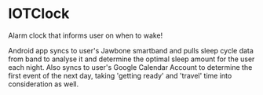 # IOTClock
Alarm clock that informs user on when to wake!

Android app syncs to user's Jawbone smartband and pulls sleep cycle data from band to analyse it and determine the optimal sleep amount for the user each night. Also syncs to user's Google Calendar Account to determine the first event of the next day, taking 'getting ready' and 'travel' time into consideration as well.

